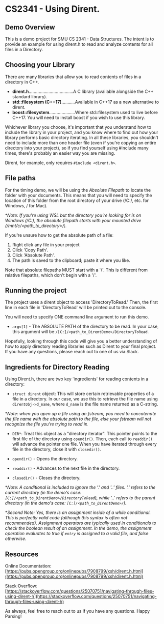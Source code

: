 # CS2341 - Using Dirent.

## Demo Overview

This is a demo project for SMU CS 2341 - Data Structures. The intent is to provide an example
for using dirent.h to read and analyze contents for all files in a Directory.

## Choosing your Library

There are many libraries that allow you to read contents of files in a directory in C++.

- **dirent.h**....................................A C library (available alongside the C++ standard library).
- **std::filesystem (C++17)**...........Available in C++17 as a new alternative to dirent.
- **boost::filesystem**.....................Where std::filesystem used to live before C++17. You
will need to install boost if you wish to use this library.
  
Whichever library you choose, it's important that you understand how to include the library in your project, and
you know where to find out how your library performs basic directory iterating. In all these libraries, you shouldn't need
to include more than one header file (even if you're copying an entire directory into your project), so if you find yourself
using #include many times, there's probably an easier way you are missing.

Dirent, for example, only requires `#include <dirent.h>`.

## File paths

For the timing demo, we will be using the *Absolute Filepath* to locate the folder with your documents. This means
that you will need to specify the location of this folder from the root directory of your drive
(/C:/, etc. for Windows, / for Mac).

**Note: If you're using WSL but the directory you're looking for is on Windows (/C:), the absolute filepath starts with your mounted drive (/mnt/c/<path_to_directory>/).*

If you're unsure how to get the absolute path of a file:

1. Right click any file in your project 
2. Click 'Copy Path'.
3. Click 'Absolute Path'.
4. The path is saved to the clipboard; paste it where you like.

Note that absolute filepaths MUST start with a '/'. This is different from relative filepaths, which don't begin with a '/'.

## Running the project

The project uses a dirent object to access 'DirectoryToRead.' Then, the first line in each
file in 'DirectoryToRead' will be printed out to the console.

You will need to specify ONE command line argument to run this demo.

- `argv[1]` - The ABSOLUTE PATH of the directory to be read. In your case, this argument
will be `/[C:]/<path_to_DirentDemo>/DirectoryToRead`.
  
Hopefully, looking through this code will give you a better understanding of how to apply
directory reading libraries such as Dirent to your final project. If you have any questions,
please reach out to one of us via Slack.

## Ingredients for Directory Reading

Using Dirent.h, there are two key 'ingredients' for reading contents in a directory:

- `struct dirent` object: This will store certain retrievable properties of a file in a directory.
In our case, we use this to retrieve the file name using `direntObj->d_name`, where `d_name` is the
  file name returned as a C-string.
  
**Note: when you open up a file using an fstream, you need to concatenate the file name with the
absolute path to the file, else your fstream will not recognize the file you're trying to read in.*

- `DIR*`: Treat this object as a "directory iterator". This pointer points to the first file
of the directory using `opendir()`. Then, each call to `readdir()` will advance the pointer one
  file. When you have iterated through every file in the directory, close it with `closedir()`.
  

- `opendir()` - Opens the directory.
- `readdir()` - Advances to the next file in the directory.
- `closedir()` - Closes the directory.

**Note: A conditional is included to ignore the '.' and '..' files. '.' refers to the current directory
(in the demo's case: `[C:]/<path_to_DirentDemo>/DirectoryToRead`), while '..' refers to the parent directory
(in the demo's case: `[C:]/<path_to_DirentDemo>/`).*

**Second Note: Yes, there is an assignment inside of a while conditional. This is perfectly
valid code (although this syntax is often not recommended). Assignment operators are typically
used in conditionals to check the boolean result of an assignment. In the demo, the assignment operation
evaluates to true if `entry` is assigned to a valid file, and false otherwise.*

## Resources

Online Documentation: [https://pubs.opengroup.org/onlinepubs/7908799/xsh/dirent.h.html](https://pubs.opengroup.org/onlinepubs/7908799/xsh/dirent.h.html)

Stack Overflow: [https://stackoverflow.com/questions/25070751/navigating-through-files-using-dirent-h](https://stackoverflow.com/questions/25070751/navigating-through-files-using-dirent-h)

As always, feel free to reach out to us if you have any questions. Happy Parsing!
